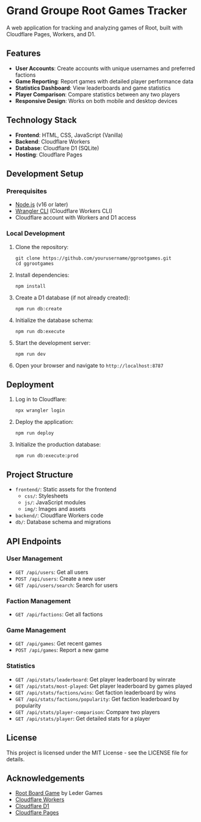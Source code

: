 # Grand Groupe Root Games Tracker

A web application for tracking and analyzing games of Root, built with Cloudflare Pages, Workers, and D1.

## Features

- **User Accounts**: Create accounts with unique usernames and preferred factions
- **Game Reporting**: Report games with detailed player performance data
- **Statistics Dashboard**: View leaderboards and game statistics
- **Player Comparison**: Compare statistics between any two players
- **Responsive Design**: Works on both mobile and desktop devices

## Technology Stack

- **Frontend**: HTML, CSS, JavaScript (Vanilla)
- **Backend**: Cloudflare Workers
- **Database**: Cloudflare D1 (SQLite)
- **Hosting**: Cloudflare Pages

## Development Setup

### Prerequisites

- [Node.js](https://nodejs.org/) (v16 or later)
- [Wrangler CLI](https://developers.cloudflare.com/workers/wrangler/install-and-update/) (Cloudflare Workers CLI)
- Cloudflare account with Workers and D1 access

### Local Development

1. Clone the repository:
   ```
   git clone https://github.com/yourusername/ggrootgames.git
   cd ggrootgames
   ```

2. Install dependencies:
   ```
   npm install
   ```

3. Create a D1 database (if not already created):
   ```
   npm run db:create
   ```

4. Initialize the database schema:
   ```
   npm run db:execute
   ```

5. Start the development server:
   ```
   npm run dev
   ```

6. Open your browser and navigate to `http://localhost:8787`

## Deployment

1. Log in to Cloudflare:
   ```
   npx wrangler login
   ```

2. Deploy the application:
   ```
   npm run deploy
   ```

3. Initialize the production database:
   ```
   npm run db:execute:prod
   ```

## Project Structure

- `frontend/`: Static assets for the frontend
  - `css/`: Stylesheets
  - `js/`: JavaScript modules
  - `img/`: Images and assets
- `backend/`: Cloudflare Workers code
- `db/`: Database schema and migrations

## API Endpoints

### User Management
- `GET /api/users`: Get all users
- `POST /api/users`: Create a new user
- `GET /api/users/search`: Search for users

### Faction Management
- `GET /api/factions`: Get all factions

### Game Management
- `GET /api/games`: Get recent games
- `POST /api/games`: Report a new game

### Statistics
- `GET /api/stats/leaderboard`: Get player leaderboard by winrate
- `GET /api/stats/most-played`: Get player leaderboard by games played
- `GET /api/stats/factions/wins`: Get faction leaderboard by wins
- `GET /api/stats/factions/popularity`: Get faction leaderboard by popularity
- `GET /api/stats/player-comparison`: Compare two players
- `GET /api/stats/player`: Get detailed stats for a player

## License

This project is licensed under the MIT License - see the LICENSE file for details.

## Acknowledgements

- [Root Board Game](https://ledergames.com/products/root-a-game-of-woodland-might-and-right) by Leder Games
- [Cloudflare Workers](https://workers.cloudflare.com/)
- [Cloudflare D1](https://developers.cloudflare.com/d1/)
- [Cloudflare Pages](https://pages.cloudflare.com/) 